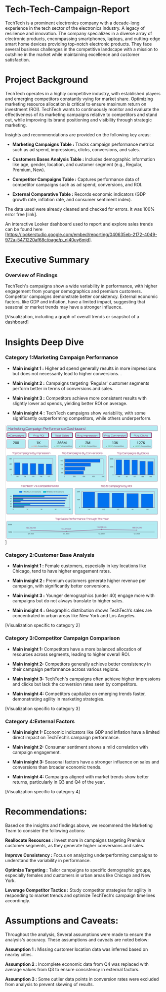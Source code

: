 # Tech-Tech-Campaign-Report

TechTech is a  prominent electronics company with a decade-long experience in the tech sector of the electronics industry. A legacy of resilience and innovation. The company specializes in a diverse array of electronic products, encompassing smartphones, laptops, and cutting-edge smart home devices providing top-notch electronic products. They face several business challenges in the competitive landscape with a mission to outshine in the market while maintaining excellence and customer satisfaction. 
 

# Project Background
TechTech operates in a highly competitive industry, with established players and emerging competitors constantly vying for market share. Optimizing marketing resource allocation is critical to ensure maximum return on investment (ROI). TechTech wants to continuously monitor and evaluate the effectiveness of its marketing campaigns relative to competitors and stand out, while improving its brand positioning and visibility through strategic marketing.

Insights and recommendations are provided on the following key areas:

- **Marketing Campaigns Table :** Tracks campaign performance metrics such as ad spend, impressions, clicks, conversions, and sales.
  
- **Customers Bases Analysis Table :** Includes demographic information like age, gender, location, and customer segment (e.g., Regular, Premium, New).
  
- **Competitor Campaigns Table :** Captures performance data of competitor campaigns such as ad spend, conversions, and ROI.
  
- **External Comparative Table :** Records economic indicators (GDP growth rate, inflation rate, and consumer sentiment index).


The data used were already cleaned and checked for errors. It was 100% error free  [link].


An interactive Looker dashboard used to report and explore sales trends can be found here [https://lookerstudio.google.com/embed/reporting/040635eb-2172-4049-972a-5471220af68c/page/p_nl40uy6mjd].


# Executive Summary

### Overview of Findings

TechTech's campaigns show a wide variability in performance, with higher engagement from younger demographics and premium customers. Competitor campaigns demonstrate better consistency. External economic factors, like GDP and inflation, have a limited impact, suggesting that seasonal or market trends may have a stronger influence.


[Visualization, including a graph of overall trends or snapshot of a dashboard]



# Insights Deep Dive
### Category 1:Marketing Campaign Performance


* **Main insight 1 :** Higher ad spend generally results in more impressions but does not necessarily lead to higher conversions.  .
  
* **Main insight 2 :** Campaigns targeting 'Regular' customer segments perform better in terms of conversions and sales.
  
* **Main insight 3 :** Competitors achieve more consistent results with slightly lower ad spends, yielding better ROI on average.
  
* **Main insight 4 :** TechTech campaigns show variability, with some significantly outperforming competitors, while others underperform.

![Image alt](https://github.com/deborah-adeyemo/Tech-Tech-Campaign-Report/blob/db36bbc67b75914babde2ac74b35360edc3f14e9/Marketing%20Campaign%20Performance%20Dashboard.png)]


### Category 2:Customer Base Analysis

* **Main insight 1 :** Female customers, especially in key locations like Chicago, tend to have higher engagement rates.
  
* **Main insight 2 :** Premium customers generate higher revenue per campaign, with significantly better conversions.
  
* **Main insight 3 :** Younger demographics (under 40) engage more with campaigns but do not always translate to higher sales.
  
* **Main insight 4 :** Geographic distribution shows TechTech’s sales are concentrated in urban areas like New York and Los Angeles.

[Visualization specific to category 2]


### Category 3:Competitor Campaign Comparison

* **Main insight 1:** Competitors have a more balanced allocation of resources across segments, leading to higher overall ROI.
  
* **Main insight 2:** Competitors generally achieve better consistency in their campaign performance across various regions.
  
* **Main insight 3:** TechTech's campaigns often achieve higher impressions and clicks but lack the conversion rates seen by competitors.
  
* **Main insight 4:** Competitors capitalize on emerging trends faster, demonstrating agility in marketing strategies.

[Visualization specific to category 3]


### Category 4:External Factors

* **Main insight 1:** Economic indicators like GDP and inflation have a limited direct impact on TechTech’s campaign performance.
  
* **Main insight 2:** Consumer sentiment shows a mild correlation with campaign engagement.  
  
* **Main insight 3:** Seasonal factors have a stronger influence on sales and conversions than broader economic trends.
  
* **Main insight 4:** Campaigns aligned with market trends show better returns, particularly in Q3 and Q4 of the year.

[Visualization specific to category 4]



# Recommendations:

Based on the insights and findings above, we recommend the Marketing Team to consider the following actions:

**Reallocate Resources :** Invest more in campaigns targeting Premium customer segments, as they generate higher conversions and sales.

**Improve Consistency  :** Focus on analyzing underperforming campaigns to understand the variability in performance.

**Optimize Targeting  :** Tailor campaigns to specific demographic groups, especially females and customers in urban areas like Chicago and New York.

**Leverage Competitor Tactics :** Study competitor strategies for agility in responding to market trends and optimize TechTech’s campaign timelines accordingly.

  


# Assumptions and Caveats:

Throughout the analysis, Several assumptions were made to ensure the analysis's accuracy. These assumptions and caveats are noted below:

**Assumption 1 :** Missing customer location data was inferred based on nearby cities.

**Assumption 2 :** Incomplete economic data from Q4 was replaced with average values from Q3 to ensure consistency in external factors.

**Assumption 3 :** Some outlier data points in conversion rates were excluded from analysis to prevent skewing of results.

